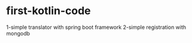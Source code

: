 # first-kotlin-code
1-simple translator with spring boot framework
2-simple registration with mongodb
